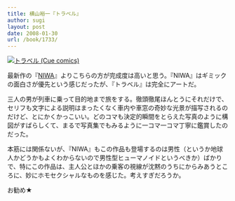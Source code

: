 ```yaml
---
title: 横山裕一『トラベル』
author: sugi
layout: post
date: 2008-01-30
url: /book/1733/
---
```

<a href="http://www.amazon.co.jp/exec/obidos/ASIN/4872576527/chezsugi-22/ref=nosim/" name="amazletlink" target="_blank"><img src="http://i2.wp.com/ec2.images-amazon.com/images/I/510YXBKX7VL.SL160.jpg?w=660" alt="トラベル (Cue comics)" class="alignleft" data-recalc-dims="1" /></a>

最新作の『[NIWA][1]』よりこちらの方が完成度は高いと思う。『NIWA』はギミックの面白さが優先という感じだったが、『トラベル』は完全にアートだ。

三人の男が列車に乗って目的地まで旅をする。徹頭徹尾ほんとうにそれだけで、セリフも文字による説明はまったくなく車内や車窓の奇妙な光景が描写されるのだけど、とにかくかっこいい。どのコマも決定的瞬間をとらえた写真のように構図がすばらしくて、まるで写真集でもみるように一コマ一コマ丁寧に鑑賞したのだった。

本筋には関係ないが、『NIWA』もこの作品も登場するのは男性（というか地球人かどうかもよくわからないので男性型ヒューマノイドというべきか）ばかりで、特にこの作品は、主人公とほかの乗客の視線が沈黙のうちにからみあうところに、妙にホモセクシャルなものを感じた。考えすぎだろうか。

お勧め★


 [1]: /book/20080121.html
